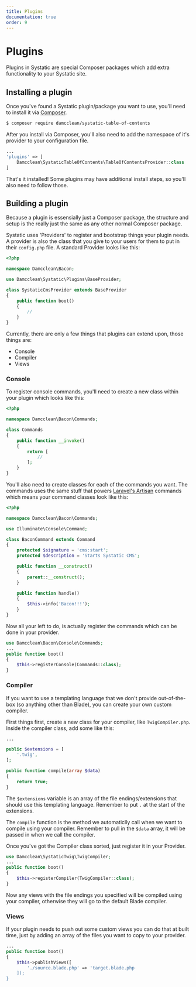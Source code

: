 ```yaml
---
title: Plugins
documentation: true
order: 9
---
```


# Plugins
Plugins in Systatic are special Composer packages which add extra functionality to your Systatic site.

## Installing a plugin
Once you've found a Systatic plugin/package you want to use, you'll need to install it via [Composer](https://getcomposer.org/).

```bash
$ composer require damcclean/systatic-table-of-contents
```

After you install via Composer, you'll also need to add the namespace of it's provider to your configuration file.

```php
...
'plugins' => [
	Damcclean\SystaticTableOfContents\TableOfContentsProvider::class
]
```

That's it installed! Some plugins may have additional install steps, so you'll also need to follow those.

## Building a plugin

Because a plugin is essensially just a Composer package, the structure and setup is the really just the same as any other normal Composer package.

Systatic uses 'Providers' to register and bootstrap things your plugin needs. A provider is also the class that you give to your users for them to put in their `config.php` file. A standard Provider looks like this:

```php
<?php

namespace Damcclean\Bacon;

use Damcclean\Systatic\Plugins\BaseProvider;

class SystaticCmsProvider extends BaseProvider
{
	public function boot()
	{
		//
	}
}

```

Currently, there are only a few things that plugins can extend upon, those things are:
* Console
* Compiler
* Views

### Console

To register console commands, you'll need to create a new class within your plugin which looks like this:

```php
<?php

namespace Damcclean\Bacon\Commands;

class Commands
{
    public function __invoke()
    {
        return [
        	//
        ];
    }
}
```

You'll also need to create classes for each of the commands you want. The commands uses the same stuff that powers [Laravel's Artisan](https://laravel.com/docs/5.8/artisan) commands which means your command classes look like this:

```php
<?php

namespace Damcclean\Bacon\Commands;

use Illuminate\Console\Command;

class BaconCommand extends Command
{
    protected $signature = 'cms:start';
    protected $description = 'Starts Systatic CMS';

    public function __construct()
    {
        parent::__construct();
    }

    public function handle()
    {
        $this->info('Bacon!!!');
    }
}
```

Now all your left to do, is actually register the commands which can be done in your provider.

```php
use Damcclean\Bacon\Console\Commands;
...
public function boot()
{
	$this->registerConsole(Commands::class);
}
```

### Compiler

If you want to use a templating language that we don't provide out-of-the-box (so anything other than Blade), you can create your own custom compiler.

First things first, create a new class for your compiler, like `TwigCompiler.php`. Inside the compiler class, add some like this:

```php
...

public $extensions = [
	'.twig',
];

public function compile(array $data)
{
	return true;
}
```

The `$extensions` variable is an array of the file endings/extensions that should use this templating language. Remember to put `.` at the start of the extensions.

The `compile` function is the method we automaticlly call when we want to compile using your compiler. Remember to pull in the `$data` array, it will be passed in when we call the compiler.

Once you've got the Compiler class sorted, just register it in your Provider.

```php
use Damcclean\SystaticTwig\TwigCompiler;
...
public function boot()
{
	$this->registerCompiler(TwigCompiler::class);
}
```

Now any views with the file endings you specified will be compiled using your compiler, otherwise they will go to the default Blade compiler.

### Views

If your plugin needs to push out some custom views you can do that at built time, just by adding an array of the files you want to copy to your provider.

```php
...
public function boot()
{
	$this->publishViews([
		'./source.blade.php' => 'target.blade.php
	]);
}
```
